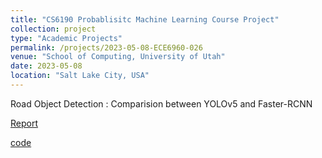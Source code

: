 ```yaml
---
title: "CS6190 Probablisitc Machine Learning Course Project"
collection: project
type: "Academic Projects"
permalink: /projects/2023-05-08-ECE6960-026
venue: "School of Computing, University of Utah"
date: 2023-05-08
location: "Salt Lake City, USA"
---
```

Road Object Detection : Comparision between YOLOv5 and Faster-RCNN

[Report](https://mahimoksha.github.io/files/ECE6960-026_report.pdf)

[code](https://github.com/mahimoksha/ECE6960-Deep_Learn_Img_Analysis_project)